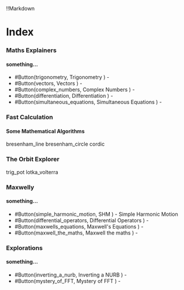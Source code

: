 !!Markdown
# Index


### Maths Explainers
#### something...
* #Button(trigonometry, Trigonometry ) - 
* #Button(vectors, Vectors ) - 
* #Button(complex_numbers, Complex Numbers ) - 
* #Button(differentiation, Differentiation ) - 
* #Button(simultaneous_equations, Simultaneous Equations ) - 

### Fast Calculation
#### Some Mathematical Algorithms
bresenham_line
bresenham_circle
cordic

### The Orbit Explorer
trig_pot
lotka_volterra

### Maxwelly
#### something...
* #Button(simple_harmonic_motion, SHM ) - Simple Harmonic Motion
* #Button(differential_operators, Differential Operators ) - 
* #Button(maxwells_equations, Maxwell's Equations ) - 
* #Button(maxwell_the_maths, Maxwell the maths ) - 

### Explorations
#### something...
* #Button(inverting_a_nurb, Inverting a NURB ) - 
* #Button(mystery_of_FFT, Mystery of FFT ) - 
